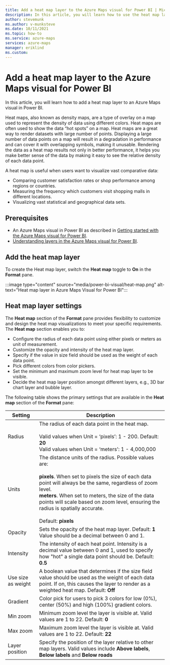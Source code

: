 ```yaml
---
title: Add a heat map layer to the Azure Maps visual for Power BI | Microsoft Azure Maps
description: In this article, you will learn how to use the heat map layer in the Microsoft Azure Maps visual for Power BI.
author: stevemunk
ms.author: v-munksteve
ms.date: 10/11/2021
ms.topic: how-to
ms.service: azure-maps
services: azure-maps
manager: eriklind
ms.custom: 
---
```


# Add a heat map layer to the Azure Maps visual for Power BI

In this article, you will learn how to add a heat map layer to an Azure Maps visual in Power BI.

Heat maps, also known as density maps, are a type of overlay on a map used to represent the density of data using different colors. Heat maps are often used to show the data “hot spots” on a map. Heat maps are a great way to render datasets with large number of points. Displaying a large number of data points on a map will result in a degradation in performance and can cover it with overlapping symbols, making it unusable. Rendering the data as a heat map results not only in better performance, it helps you make better sense of the data by making it easy to see the relative density of each data point.

A heat map is useful when users want to visualize vast comparative data:

- Comparing customer satisfaction rates or shop performance among regions or countries.
- Measuring the frequency which customers visit shopping malls in different locations.
- Visualizing vast statistical and geographical data sets.

## Prerequisites

- An Azure Maps visual in Power BI as described in [Getting started with the Azure Maps visual for Power BI](/power-bi-visual-getting-started.md).
- [Understanding layers in the Azure Maps visual for Power BI](/power-bi-visual-understanding-layers.md).

## Add the heat map layer

To create the Heat map layer, switch the **Heat map** toggle to **On** in the **Format** pane.

:::image type="content" source="media/power-bi-visual/heat-map.png" alt-text="Heat map layer in Azure Maps Visual for Power BI":::

## Heat map layer settings

The **Heat map** section of the **Format** pane provides flexibility to customize and design the heat map visualizations to meet your specific requirements. The **Heat map** section enables you to:

- Configure the radius of each data point using either pixels or meters as unit of measurement.
- Customize the opacity and intensity of the heat map layer.  
- Specify if the value in size field should be used as the weight of each data point.
- Pick different colors from color pickers.
- Set the minimum and maximum zoom level for heat map layer to be visible.
- Decide the heat map layer position amongst different layers, e.g., 3D bar chart layer and bubble layer.

The following table shows the primary settings that are available in the **Heat map** section of the **Format** pane:

| Setting              | Description      |
|----------------------|------------------|
| Radius | The radius of each data point in the heat map.<br /><br />Valid values when Unit = ‘pixels’: 1 - 200. Default: **20**<br />Valid values when Unit = ‘meters’: 1 - 4,000,000|
| Units  | The distance units of the radius. Possible values are:<br /><br />**pixels**. When set to pixels the size of each data point will always be the same, regardless of zoom level.<br />**meters**. When set to meters, the size of the data points will scale based on zoom level, ensuring the radius is spatially accurate.<br /><br /> Default: **pixels**  |
| Opacity | Sets the opacity of the heat map layer. Default: **1**<br/>Value should be a decimal between 0 and 1. |
| Intensity | The intensity of each heat point. Intensity is a decimal value between 0 and 1, used to specify how "hot" a single data point should be. Default: **0.5** |
| Use size as weight | A boolean value that determines if the size field value should be used as the weight of each data point. If on, this causes the layer to render as a weighted heat map. Default: **Off** |
| Gradient |Color pick for users to pick 3 colors for low (0%), center (50%) and high (100%) gradient colors. |
| Min zoom |Minimum zoom level the layer is visible at. Valid values are 1 to 22. Default: **0** |
|Max zoom |Maximum zoom level the layer is visible at.  Valid values are 1 to 22. Default: **22**|
|Layer position |Specify the position of the layer relative to other map layers. Valid values include **Above labels**, **Below labels** and **Below roads** |

